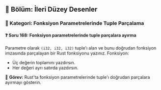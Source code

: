 ## 📘 Bölüm: İleri Düzey Desenler  
### 🔹 Kategori: Fonksiyon Parametrelerinde Tuple Parçalama  
#### ❓ Soru 168: Fonksiyon parametrelerinde tuple parçalara ayırma

Parametre olarak `(i32, i32, i32)` tuple'ı alan ve bunu doğrudan fonksiyon imzasında parçalayan bir Rust fonksiyonu yazınız. Fonksiyon:

- Üç değerin toplamını yazdırsın.
- Her değeri ayrı satırda yazdırsın.

🔧 **Görev:** Rust'ta fonksiyon parametrelerinde tuple'ı doğrudan parçalara ayırmayı gösterin.
